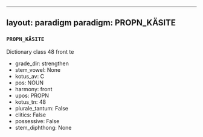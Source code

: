 
---
layout: paradigm
paradigm: PROPN_KÄSITE
---
### ` PROPN_KÄSITE `

Dictionary class 48 front te
* grade_dir: strengthen
* stem_vowel: None
* kotus_av: C
* pos: NOUN
* harmony: front
* upos: PROPN
* kotus_tn: 48
* plurale_tantum: False
* clitics: False
* possessive: False
* stem_diphthong: None

